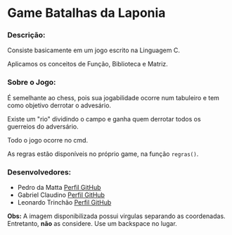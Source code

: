 # Game Batalhas da Laponia

### Descrição:
 Consiste basicamente em um jogo escrito na Linguagem C.
 
 Aplicamos os conceitos de Função, Biblioteca e Matriz.

### Sobre o Jogo:
 É semelhante ao chess, pois sua jogabilidade ocorre num tabuleiro e tem como objetivo derrotar o advesário.
 
 Existe um "rio" dividindo o campo e ganha quem derrotar todos os guerreios do adversário.
 
 Todo o jogo ocorre no cmd.
 
 As regras estão disponíveis no próprio game, na função `regras()`.
 

 ### Desenvolvedores:
 * Pedro da Matta [Perfil GitHub](https://github.com/biembouash)
 * Gabriel Claudino [Perfil GitHub](https://github.com/Claudino2001)
 * Leonardo Trinchão [Perfil GitHub](https://github.com/leotrinchao)
 
 
 **Obs:** A imagem disponibilizada possui virgulas separando as coordenadas. Entretanto, **não** as considere. Use um backspace no lugar.
